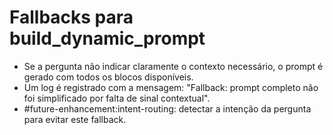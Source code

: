 # Fallbacks para build_dynamic_prompt

- Se a pergunta não indicar claramente o contexto necessário, o prompt é gerado com todos os blocos disponíveis.
- Um log é registrado com a mensagem:
  "Fallback: prompt completo não foi simplificado por falta de sinal contextual".
- #future-enhancement:intent-routing: detectar a intenção da pergunta para evitar este fallback.

